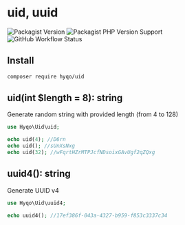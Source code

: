 # uid, uuid
![Packagist Version](https://img.shields.io/packagist/v/hyqo/uid?style=flat-square)
![Packagist PHP Version Support](https://img.shields.io/packagist/php-v/hyqo/uid?style=flat-square)
![GitHub Workflow Status](https://img.shields.io/github/actions/workflow/status/hyqo/uid/tests.yml?branch=main&style=flat-square&label=tests)

## Install

```sh
composer require hyqo/uid
```

## uid(int $length = 8): string
Generate random string with provided length (from 4 to 128)

```php
use Hyqo\Uid\uid;

echo uid(4); //D6rn
echo uid(); //sUnXsNxg
echo uid(32); //wFqrtHZrMTPJcfNDsoixGAvUgf2qZQxg
```

## uuid4(): string
Generate UUID v4

```php
use Hyqo\Uid\uuid4;

echo uuid4(); //17ef386f-043a-4327-b959-f853c3337c34
```
